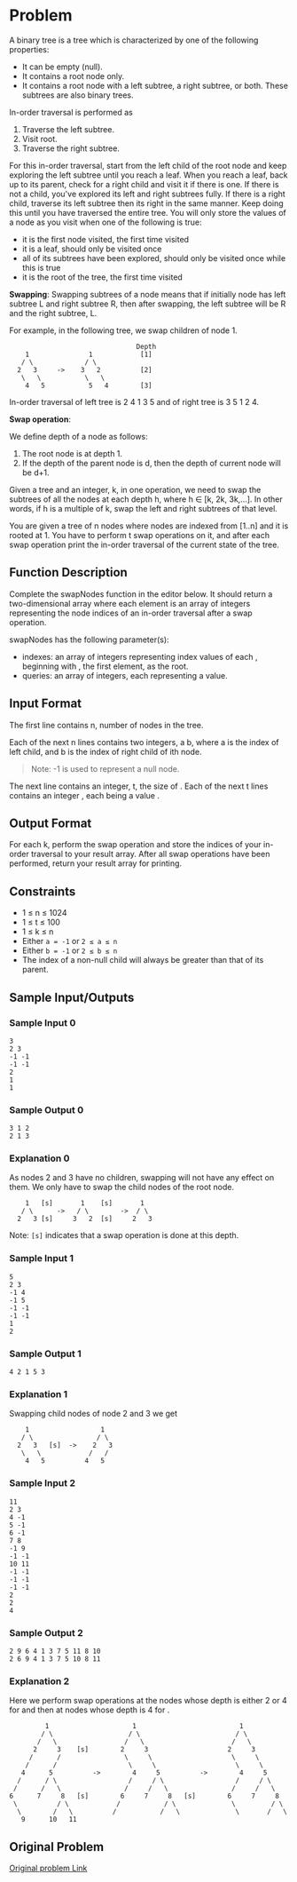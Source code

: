 # Problem
A binary tree is a tree which is characterized by one of the following properties:

* It can be empty (null).
* It contains a root node only.
* It contains a root node with a left subtree, a right subtree, or both. These subtrees are also binary trees.

In-order traversal is performed as

1. Traverse the left subtree.
1. Visit root.
1. Traverse the right subtree.

For this in-order traversal, start from the left child of the root node and keep exploring the left subtree until you reach a leaf. When you reach a leaf, back up to its parent, check for a right child and visit it if there is one. If there is not a child, you've explored its left and right subtrees fully. If there is a right child, traverse its left subtree then its right in the same manner. Keep doing this until you have traversed the entire tree. You will only store the values of a node as you visit when one of the following is true:

* it is the first node visited, the first time visited
* it is a leaf, should only be visited once
* all of its subtrees have been explored, should only be visited once while this is true
* it is the root of the tree, the first time visited

**Swapping**: Swapping subtrees of a node means that if initially node has left subtree L and right subtree R, then after swapping, the left subtree will be R and the right subtree, L.

For example, in the following tree, we swap children of node 1.
```
                                Depth
    1               1            [1]
   / \             / \
  2   3     ->    3   2          [2]
   \   \           \   \
    4   5           5   4        [3]
```

In-order traversal of left tree is 2 4 1 3 5 and of right tree is 3 5 1 2 4.

**Swap operation**:

We define depth of a node as follows:

1. The root node is at depth 1.
1. If the depth of the parent node is d, then the depth of current node will be d+1.

Given a tree and an integer, k, in one operation, we need to swap the subtrees of all the nodes at each depth h, where h ∈ [k, 2k, 3k,...]. In other words, if h is a multiple of k, swap the left and right subtrees of that level.

You are given a tree of n nodes where nodes are indexed from [1..n] and it is rooted at 1. You have to perform t swap operations on it, and after each swap operation print the in-order traversal of the current state of the tree.

## Function Description

Complete the swapNodes function in the editor below. It should return a two-dimensional array where each element is an array of integers representing the node indices of an in-order traversal after a swap operation.

swapNodes has the following parameter(s):
- indexes: an array of integers representing index values of each , beginning with , the first element, as the root.
- queries: an array of integers, each representing a  value.

## Input Format
The first line contains n, number of nodes in the tree.

Each of the next n lines contains two integers, a b, where a is the index of left child, and b is the index of right child of ith node.

> Note: -1 is used to represent a null node.

The next line contains an integer, t, the size of .
Each of the next t lines contains an integer , each being a value .

## Output Format
For each k, perform the swap operation and store the indices of your in-order traversal to your result array. After all swap operations have been performed, return your result array for printing.

## Constraints
* 1 ≤ n ≤ 1024
* 1 ≤ t ≤ 100
* 1 ≤ k ≤ n
* Either `a = -1` or `2 ≤ a ≤ n` 
* Either `b = -1` or `2 ≤ b ≤ n` 
* The index of a non-null child will always be greater than that of its parent.

## Sample Input/Outputs
### Sample Input 0

```
3
2 3
-1 -1
-1 -1
2
1
1
```
### Sample Output 0
```
3 1 2
2 1 3
```
### Explanation 0

As nodes 2 and 3 have no children, swapping will not have any effect on them. We only have to swap the child nodes of the root node.
```
    1   [s]       1    [s]       1   
   / \      ->   / \        ->  / \  
  2   3 [s]     3   2  [s]     2   3
```
Note: `[s]` indicates that a swap operation is done at this depth.

### Sample Input 1
```
5
2 3
-1 4
-1 5
-1 -1
-1 -1
1
2
```
### Sample Output 1
```
4 2 1 5 3
```

### Explanation 1

Swapping child nodes of node 2 and 3 we get
```
    1                  1  
   / \                / \ 
  2   3   [s]  ->    2   3
   \   \            /   / 
    4   5          4   5  
```
### Sample Input 2

```
11
2 3
4 -1
5 -1
6 -1
7 8
-1 9
-1 -1
10 11
-1 -1
-1 -1
-1 -1
2
2
4
```

### Sample Output 2

```
2 9 6 4 1 3 7 5 11 8 10
2 6 9 4 1 3 7 5 10 8 11
```

### Explanation 2
 
Here we perform swap operations at the nodes whose depth is either 2 or 4 for  and then at nodes whose depth is 4 for .
```
         1                     1                          1             
        / \                   / \                        / \            
       /   \                 /   \                      /   \           
      2     3    [s]        2     3                    2     3          
     /      /                \     \                    \     \         
    /      /                  \     \                    \     \        
   4      5          ->        4     5          ->        4     5       
  /      / \                  /     / \                  /     / \      
 /      /   \                /     /   \                /     /   \     
6      7     8   [s]        6     7     8   [s]        6     7     8
 \          / \            /           / \              \         / \   
  \        /   \          /           /   \              \       /   \  
   9      10   11      
```

## Original Problem
[Original problem Link](https://www.hackerrank.com/challenges/swap-nodes-algo/problem)

